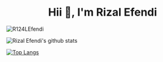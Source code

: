 <h1 align="center" >Hii 👋, I'm Rizal Efendi</h1>
<!-- <img align="right" alt="cahcoding" width="400" src="https://cdn.dribbble.com/users/1059583/screenshots/4171367/coding-freak.gif"/>
 -->

<p align="left"> <img src="https://komarev.com/ghpvc/?username=R124LEfendi&label=Profile%20views&color=0e75b6&style=flat" alt="R124LEfendi" /> </p>


![Rizal Efendi's github stats](https://github-readme-stats.vercel.app/api?username=wahyunandanovan&show_icons=true&theme=flag-india&count_private=true)


[![Top Langs](https://github-readme-stats.vercel.app/api/top-langs/?username=R124LEfendi&layout=compact)](https://github.com/anuraghazra/github-readme-stats)
